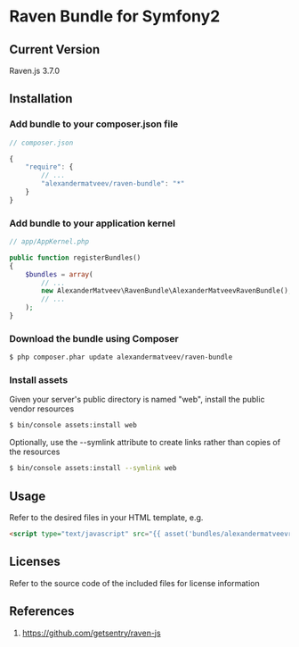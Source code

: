 Raven Bundle for Symfony2
=======================

## Current Version

Raven.js 3.7.0

## Installation

### Add bundle to your composer.json file

``` js
// composer.json

{
    "require": {
		// ...
        "alexandermatveev/raven-bundle": "*"
    }
}
```

### Add bundle to your application kernel

``` php
// app/AppKernel.php

public function registerBundles()
{
    $bundles = array(
        // ...
        new AlexanderMatveev\RavenBundle\AlexanderMatveevRavenBundle(),
        // ...
    );
}
```

### Download the bundle using Composer

``` bash
$ php composer.phar update alexandermatveev/raven-bundle
```

### Install assets

Given your server's public directory is named "web", install the public vendor resources

``` bash
$ bin/console assets:install web
```

Optionally, use the --symlink attribute to create links rather than copies of the resources 

``` bash
$ bin/console assets:install --symlink web
```

## Usage

Refer to the desired files in your HTML template, e.g.

``` html
<script type="text/javascript" src="{{ asset('bundles/alexandermatveevraven/raven.min.js') }}"></script>
```

## Licenses

Refer to the source code of the included files for license information

## References

1. https://github.com/getsentry/raven-js